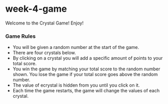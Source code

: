 # week-4-game

Welcome to the Crystal Game! Enjoy!

### Game Rules

* You will be given a random number at the start of the game. 
* There are four crystals below. 
* By clicking on a crystal you will add a specific amount of points to your total score.
* You win the game by matching your total score to the random number shown. You lose the game if your total score goes above the random number. 
* The value of ecrystal is hidden from you until you click on it. 
* Each time the game restarts, the game will change the values of each crystal.